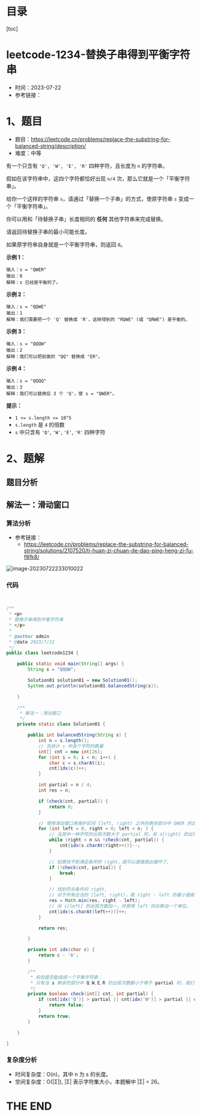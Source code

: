 # 目录

[toc]

# leetcode-1234-替换子串得到平衡字符串

- 时间：2023-07-22
- 参考链接：



# 1、题目

- 题目：https://leetcode.cn/problems/replace-the-substring-for-balanced-string/description/
- 难度：中等

有一个只含有 `'Q', 'W', 'E', 'R'` 四种字符，且长度为 `n` 的字符串。

假如在该字符串中，这四个字符都恰好出现 `n/4` 次，那么它就是一个「平衡字符串」。

 

给你一个这样的字符串 `s`，请通过「替换一个子串」的方式，使原字符串 `s` 变成一个「平衡字符串」。

你可以用和「待替换子串」长度相同的 **任何** 其他字符串来完成替换。

请返回待替换子串的最小可能长度。

如果原字符串自身就是一个平衡字符串，则返回 `0`。

 

**示例 1：**

```
输入：s = "QWER"
输出：0
解释：s 已经是平衡的了。
```

**示例 2：**

```
输入：s = "QQWE"
输出：1
解释：我们需要把一个 'Q' 替换成 'R'，这样得到的 "RQWE" (或 "QRWE") 是平衡的。
```

**示例 3：**

```
输入：s = "QQQW"
输出：2
解释：我们可以把前面的 "QQ" 替换成 "ER"。 
```

**示例 4：**

```
输入：s = "QQQQ"
输出：3
解释：我们可以替换后 3 个 'Q'，使 s = "QWER"。
```

 

**提示：**

+ `1 <= s.length <= 10^5`
+ `s.length` 是 `4` 的倍数
+ `s` 中只含有 `'Q'`, `'W'`, `'E'`, `'R'` 四种字符



# 2、题解

## 题目分析



## 解法一：滑动窗口

### 算法分析

- 参考链接：
  - https://leetcode.cn/problems/replace-the-substring-for-balanced-string/solutions/2107520/ti-huan-zi-chuan-de-dao-ping-heng-zi-fu-f8fk8/



![image-20230722233010022](https://2021-joker.oss-cn-shanghai.aliyuncs.com/java_img/image-20230722233010022.png)



### 代码

```java


/**
 * <p>
 * 替换子串得到平衡字符串
 * </p>
 *
 * @author admin
 * @date 2023/7/22
 */
public class leetcode1234 {

    public static void main(String[] args) {
        String s = "QQQW";

        Solution01 solution01 = new Solution01();
        System.out.println(solution01.balancedString(s));

    }

    /**
     * 解法一：滑动窗口
     */
    private static class Solution01 {

        public int balancedString(String s) {
            int n = s.length();
            // 先统计 s 中各个字符的数量
            int[] cnt = new int[26];
            for (int i = 0; i < n; i++) {
                char c = s.charAt(i);
                cnt[idx(c)]++;
            }

            int partial = n / 4;
            int res = n;

            if (check(cnt, partial)) {
                return 0;
            }

            // 使用滑动窗口来维护区间 [left, right) 之外的剩余部分中 QWER 的出现次数
            for (int left = 0, right = 0; left < n; ) {
                // 当其中一种字符的出现次数大于 partial 时，另 s[right] 的出现次数减一，并右移 right
                while (right < n && !check(cnt, partial)) {
                    cnt[idx(s.charAt(right++))]--;
                }

                // 如果找不到满足条件的 right，就可以直接跳出循环了。
                if (!check(cnt, partial)) {
                    break;
                }

                // 找到符合条件的 right,
                // 对于所有合法的 [left, right)，取 right - left 的最小值做为答案。
                res = Math.min(res, right - left);
                // 另 s[left] 的出现次数加一，并使得 left 向右移动一个单位。
                cnt[idx(s.charAt(left++))]++;
            }

            return res;

        }

        private int idx(char c) {
            return c - 'A';
        }

        /**
         * 校验是否能组成一个平衡字符串：
         * 只有当 s 剩余的部分中 Q,W,E,R 的出现次数都小于等于 partial 时，我们才有可能使 s 变为「平衡字符串」。
         */
        private boolean check(int[] cnt, int partial) {
            if (cnt[idx('Q')] > partial || cnt[idx('W')] > partial || cnt[idx('E')] > partial || cnt[idx('R')] > partial) {
                return false;
            }
            return true;
        }

    }

}

```





### 复杂度分析

- 时间复杂度：O(n)，其中 n 为 s 的长度。
- 空间复杂度：O(|Σ|), |Σ| 表示字符集大小，本题解中 |Σ| = 26。









# THE END